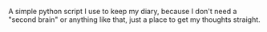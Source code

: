 A simple python script I use to keep my diary, because I don't need a "second brain" or anything like that, just a place to get my thoughts straight.

